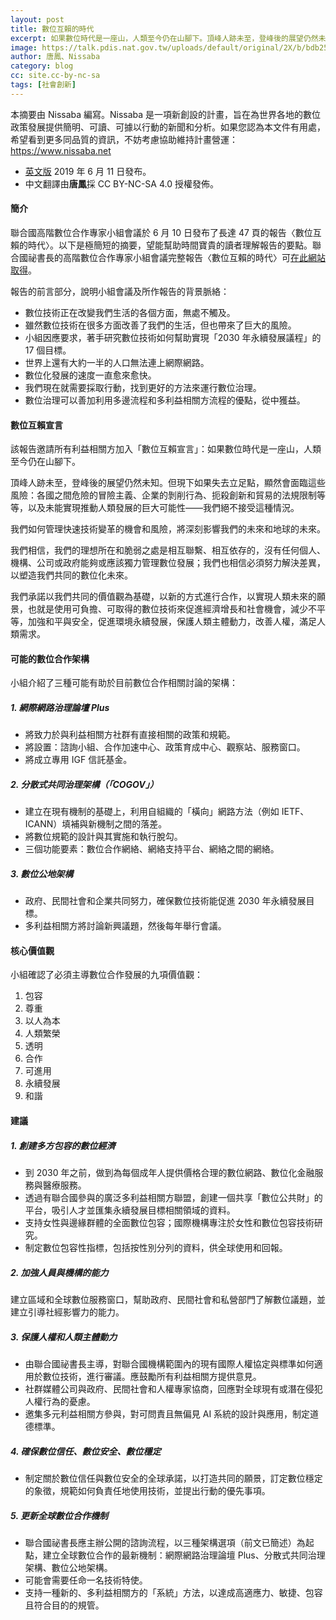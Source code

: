 ```yaml
---
layout: post
title: 數位互賴的時代
excerpt: 如果數位時代是一座山，人類至今仍在山腳下。頂峰人跡未至，登峰後的展望仍然未知。
image: https://talk.pdis.nat.gov.tw/uploads/default/original/2X/b/bdb25714dbd3e9287ba64f5bea7ae75b3385edbf.jpeg
author: 唐鳳、Nissaba
category: blog
cc: site.cc-by-nc-sa
tags: [社會創新]
---
```


本摘要由 Nissaba 編寫。Nissaba 是一項新創設的計畫，旨在為世界各地的數位政策發展提供簡明、可讀、可據以行動的新聞和分析。如果您認為本文件有用處，希望看到更多同品質的資訊，不妨考慮協助維持計畫營運：https://www.nissaba.net

* [英文版](http://nissaba.net/wp-content/uploads/2019/06/hlpdc-report.pdf) 2019 年 6 月 11 日發布。
* 中文翻譯由**唐鳳**採 CC BY-NC-SA 4.0 授權發佈。

#### 簡介

聯合國高階數位合作專家小組會議於 6 月 10 日發布了長達 47 頁的報告〈數位互賴的時代〉。以下是極簡短的摘要，望能幫助時間寶貴的讀者理解報告的要點。聯合國祕書長的高階數位合作專家小組會議完整報告〈數位互賴的時代〉可[在此網站取得](https://digitalcooperation.org/wp-content/uploads/2019/06/DigitalCooperation-report-for-web.pdf)。

報告的前言部分，說明小組會議及所作報告的背景脈絡：

* 數位技術正在改變我們生活的各個方面，無處不觸及。
* 雖然數位技術在很多方面改善了我們的生活，但也帶來了巨大的風險。
* 小組因應要求，著手研究數位技術如何幫助實現「2030 年永續發展議程」的 17 個目標。
* 世界上還有大約一半的人口無法連上網際網路。
* 數位化發展的速度一直愈來愈快。
* 我們現在就需要採取行動，找到更好的方法來運行數位治理。
* 數位治理可以善加利用多邊流程和多利益相關方流程的優點，從中獲益。

#### 數位互賴宣言

該報告邀請所有利益相關方加入「數位互賴宣言」：如果數位時代是一座山，人類至今仍在山腳下。

頂峰人跡未至，登峰後的展望仍然未知。但現下如果失去立足點，顯然會面臨這些風險：各國之間危險的冒險主義、企業的剝削行為、扼殺創新和貿易的法規限制等等，以及未能實現推動人類發展的巨大可能性——我們絕不接受這種情況。

我們如何管理快速技術變革的機會和風險，將深刻影響我們的未來和地球的未來。

我們相信，我們的理想所在和脆弱之處是相互聯繫、相互依存的，沒有任何個人、機構、公司或政府能夠或應該獨力管理數位發展；我們也相信必須努力解決差異，以塑造我們共同的數位化未來。

我們承諾以我們共同的價值觀為基礎，以新的方式進行合作，以實現人類未來的願景，也就是使用可負擔、可取得的數位技術來促進經濟增長和社會機會，減少不平等，加強和平與安全，促進環境永續發展，保護人類主體動力，改善人權，滿足人類需求。

#### 可能的數位合作架構

小組介紹了三種可能有助於目前數位合作相關討論的架構：

##### 1. 網際網路治理論壇 Plus

* 將致力於與利益相關方社群有直接相關的政策和規範。
* 將設置：諮詢小組、合作加速中心、政策育成中心、觀察站、服務窗口。
* 將成立專用 IGF 信託基金。

##### 2. 分散式共同治理架構（「COGOV」）

* 建立在現有機制的基礎上，利用自組織的「橫向」網路方法（例如 IETF、ICANN）填補與新機制之間的落差。
* 將數位規範的設計與其實施和執行脫勾。
* 三個功能要素：數位合作網絡、網絡支持平台、網絡之間的網絡。

##### 3. 數位公地架構

* 政府、民間社會和企業共同努力，確保數位技術能促進 2030 年永續發展目標。
* 多利益相關方將討論新興議題，然後每年舉行會議。

#### 核心價值觀

小組確認了必須主導數位合作發展的九項價值觀：

1. 包容
2. 尊重 
3. 以人為本
4. 人類繁榮
5. 透明
6. 合作
7. 可進用
8. 永續發展
9. 和諧

#### 建議

##### 1. 創建多方包容的數位經濟

* 到 2030 年之前，做到為每個成年人提供價格合理的數位網路、數位化金融服務與醫療服務。
* 透過有聯合國參與的廣泛多利益相關方聯盟，創建一個共享「數位公共財」的平台，吸引人才並匯集永續發展目標相關領域的資料。
* 支持女性與邊緣群體的全面數位包容；國際機構專注於女性和數位包容技術研究。
* 制定數位包容性指標，包括按性別分列的資料，供全球使用和回報。

##### 2. 加強人員與機構的能力

建立區域和全球數位服務窗口，幫助政府、民間社會和私營部門了解數位議題，並建立引導社經影響力的能力。

##### 3. 保護人權和人類主體動力

* 由聯合國祕書長主導，對聯合國機構範圍內的現有國際人權協定與標準如何適用於數位技術，進行審議。應鼓勵所有利益相關方提供意見。
* 社群媒體公司與政府、民間社會和人權專家協商，回應對全球現有或潛在侵犯人權行為的憂慮。
* 邀集多元利益相關方參與，對可問責且無偏見 AI 系統的設計與應用，制定道德標準。

##### 4. 確保數位信任、數位安全、數位穩定

* 制定關於數位信任與數位安全的全球承諾，以打造共同的願景，訂定數位穩定的象徵，規範如何負責任地使用技術，並提出行動的優先事項。

##### 5. 更新全球數位合作機制

* 聯合國祕書長應主辦公開的諮詢流程，以三種架構選項（前文已簡述）為起點，建立全球數位合作的最新機制：網際網路治理論壇 Plus、分散式共同治理架構、數位公地架構。
* 可能會需要任命一名技術特使。
* 支持一種新的、多利益相關方的「系統」方法，以達成高適應力、敏捷、包容且符合目的的規管。
